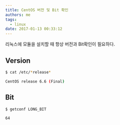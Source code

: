 ```yaml
---
title: CentOS 버전 및 Bit 확인
authors: me
tags:
  - linux
date: 2017-01-13 00:33:12
---
```


리눅스에 모듈을 설치할 때 항상 버전과 Bit확인이 필요하다.

## Version

```bash
$ cat /etc/*release*

CentOS release 6.6 (Final)
```

## Bit

```bash
$ getconf LONG_BIT

64
```
